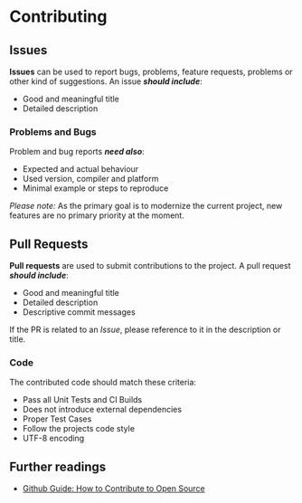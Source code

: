 # Contributing



## Issues

**Issues** can be used to report bugs, problems, feature requests, problems or other kind of suggestions. An issue ***should include***:

- Good and meaningful title
- Detailed description

### Problems and Bugs

Problem and bug reports ***need also***:

- Expected and actual behaviour
- Used version, compiler and platform
- Minimal example or steps to reproduce


*Please note:* As the primary goal is to modernize the current project, new features are no primary priority at the moment.


## Pull Requests

**Pull requests** are used to submit contributions to the project. A pull request ***should include***:

- Good and meaningful title
- Detailed description
- Descriptive commit messages

If the PR is related to an *Issue*, please reference to it in the description or title.

### Code

The contributed code should match these criteria:

- Pass all Unit Tests and CI Builds
- Does not introduce external dependencies
- Proper Test Cases
- Follow the projects code style
- UTF-8 encoding


## Further readings

- [Github Guide: How to Contribute to Open Source](https://opensource.guide/how-to-contribute/)

